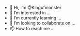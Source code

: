 - 👋 Hi, I’m @Kingofmonster
- 👀 I’m interested in ...
- 🌱 I’m currently learning ...
- 💞️ I’m looking to collaborate on ...
- 📫 How to reach me ...

<!---
Kingofmonster/Kingofmonster is a ✨ special ✨ repository because its `README.md` (this file) appears on your GitHub profile.
You can click the Preview link to take a look at your changes.
--->
